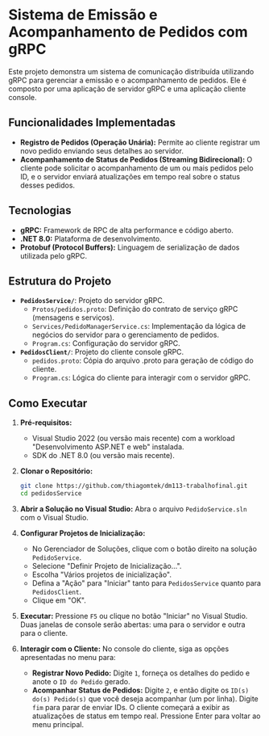 # Sistema de Emissão e Acompanhamento de Pedidos com gRPC

Este projeto demonstra um sistema de comunicação distribuída utilizando gRPC para gerenciar a emissão e o acompanhamento de pedidos. Ele é composto por uma aplicação de servidor gRPC e uma aplicação cliente console.

## Funcionalidades Implementadas

* **Registro de Pedidos (Operação Unária):** Permite ao cliente registrar um novo pedido enviando seus detalhes ao servidor.
* **Acompanhamento de Status de Pedidos (Streaming Bidirecional):** O cliente pode solicitar o acompanhamento de um ou mais pedidos pelo ID, e o servidor enviará atualizações em tempo real sobre o status desses pedidos.

## Tecnologias

* **gRPC:** Framework de RPC de alta performance e código aberto.
* **.NET 8.0:** Plataforma de desenvolvimento.
* **Protobuf (Protocol Buffers):** Linguagem de serialização de dados utilizada pelo gRPC.

## Estrutura do Projeto

* **`PedidosService/`**: Projeto do servidor gRPC.
    * `Protos/pedidos.proto`: Definição do contrato de serviço gRPC (mensagens e serviços).
    * `Services/PedidoManagerService.cs`: Implementação da lógica de negócios do servidor para o gerenciamento de pedidos.
    * `Program.cs`: Configuração do servidor gRPC.
* **`PedidosClient/`**: Projeto do cliente console gRPC.
    * `pedidos.proto`: Cópia do arquivo .proto para geração de código do cliente.
    * `Program.cs`: Lógica do cliente para interagir com o servidor gRPC.

## Como Executar

1.  **Pré-requisitos:**
    * Visual Studio 2022 (ou versão mais recente) com a workload "Desenvolvimento ASP.NET e web" instalada.
    * SDK do .NET 8.0 (ou versão mais recente).

2.  **Clonar o Repositório:**
    ```bash
    git clone https://github.com/thiagomtek/dm113-trabalhofinal.git
    cd pedidosService
    ```

3.  **Abrir a Solução no Visual Studio:**
    Abra o arquivo `PedidoService.sln` com o Visual Studio.

4.  **Configurar Projetos de Inicialização:**
    * No Gerenciador de Soluções, clique com o botão direito na solução `PedidoService`.
    * Selecione "Definir Projeto de Inicialização...".
    * Escolha "Vários projetos de inicialização".
    * Defina a "Ação" para "Iniciar" tanto para `PedidosService` quanto para `PedidosClient`.
    * Clique em "OK".

5.  **Executar:**
    Pressione `F5` ou clique no botão "Iniciar" no Visual Studio. Duas janelas de console serão abertas: uma para o servidor e outra para o cliente.

6.  **Interagir com o Cliente:**
    No console do cliente, siga as opções apresentadas no menu para:
    * **Registrar Novo Pedido:** Digite `1`, forneça os detalhes do pedido e anote o `ID do Pedido` gerado.
    * **Acompanhar Status de Pedidos:** Digite `2`, e então digite os `ID(s) do(s) Pedido(s)` que você deseja acompanhar (um por linha). Digite `fim` para parar de enviar IDs. O cliente começará a exibir as atualizações de status em tempo real. Pressione Enter para voltar ao menu principal.

